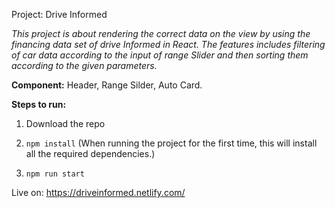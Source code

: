 
 Project: Drive Informed

*This project is about rendering the correct data on the view by using the financing data set of drive Informed in React. The features includes filtering of car data according to the input of range Slider and then sorting them according to the given parameters.*

**Component:**  Header, Range Silder, Auto Card. 

**Steps to run:** 

1) Download the repo

2) ``npm install``   (When running the project for the first time, this will install all the required dependencies.)

3) ``npm run start ``

Live on: https://driveinformed.netlify.com/

